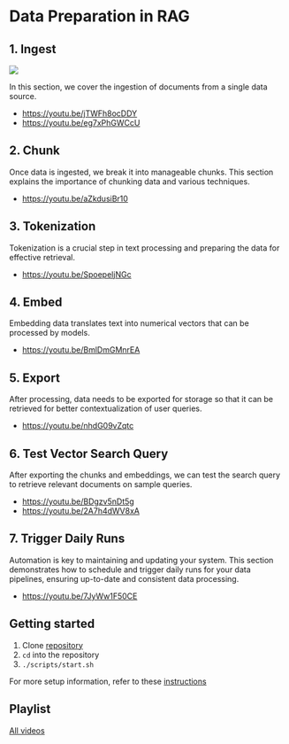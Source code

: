 # Data Preparation in RAG

## 1. Ingest

<img src="https://github.com/user-attachments/assets/9cc07237-add9-462e-9272-6e52eb918c9a">

In this section, we cover the ingestion of documents from a single data source.

- https://youtu.be/jTWFh8ocDDY
- https://youtu.be/eg7xPhGWCcU

## 2. Chunk

Once data is ingested, we break it into manageable chunks.
This section explains the importance of chunking data and various techniques.

- https://youtu.be/aZkdusiBr10

## 3. Tokenization

Tokenization is a crucial step in text processing and preparing the data for effective retrieval.

- https://youtu.be/SpoepeljNGc

## 4. Embed

Embedding data translates text into numerical vectors that can be processed by models.

- https://youtu.be/BmlDmGMnrEA

## 5. Export

After processing, data needs to be exported for storage so that it can be retrieved for better contextualization of user queries.

- https://youtu.be/nhdG09vZqtc

## 6. Test Vector Search Query

After exporting the chunks and embeddings, we can test the search query to retrieve relevant documents on sample queries.

- https://youtu.be/BDgzv5nDt5g
- https://youtu.be/2A7h4dWV8xA

## 7. Trigger Daily Runs

Automation is key to maintaining and updating your system.
This section demonstrates how to schedule and trigger daily runs for your data pipelines, ensuring up-to-date and consistent data processing.

- https://youtu.be/7JyWw1F50CE

## Getting started

1. Clone [repository](https://github.com/mage-ai/rag-project)
1. `cd` into the repository
1. `./scripts/start.sh`

For more setup information, refer to these [instructions](https://docs.mage.ai/getting-started/setup#docker-compose-template)

## Playlist

[All videos](https://www.youtube.com/playlist?list=PL_ItKjYd0Dsg86be-K5GqMbA4VLBJT5Pc)
